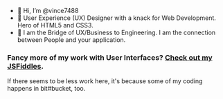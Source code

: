 - 👋 Hi, I’m @vince7488
- 👀 User Experience (UX) Designer with a knack for Web Development. Hero of HTML5 and CSS3.
- 🌱 I am the Bridge of UX/Business to Engineering.  I am the connection between People and your application.

### Fancy more of my work with User Interfaces?  [Check out my JSFiddles](http://jsfiddle.net/user/vm7488/fiddles/).

If there seems to be less work here, it's because some of my coding happens in bit#bucket, too.

<!---
vince7488/vince7488 is a ✨ special ✨ repository because its `README.md` (this file) appears on your GitHub profile.
You can click the Preview link to take a look at your changes.
--->
